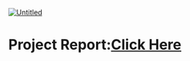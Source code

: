 

[![Untitled](https://github.com/HossamElmaghrby/Master_Embedded_Systems/assets/132132735/095a7c74-a39d-485b-83b0-702426bbe74d)](https://drive.google.com/drive/folders/16tuJcSEfpO0iyTsS4r7tgGxc8PylVL8G)

# Project Report:[Click Here](https://drive.google.com/drive/folders/16tuJcSEfpO0iyTsS4r7tgGxc8PylVL8G)
